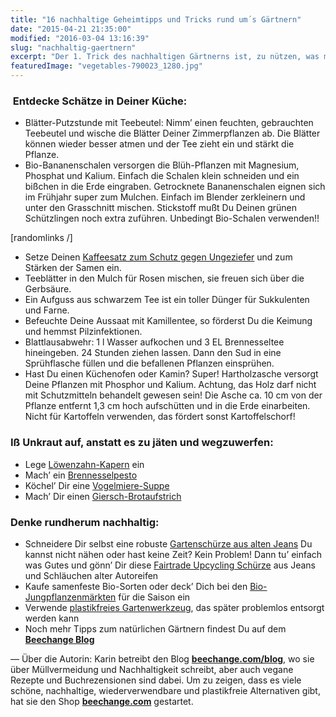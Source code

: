 ```yaml
---
title: "16 nachhaltige Geheimtipps und Tricks rund um´s Gärtnern"
date: "2015-04-21 21:35:00"
modified: "2016-03-04 13:16:39"
slug: "nachhaltig-gaertnern"
excerpt: "Der 1. Trick des nachhaltigen Gärtnerns ist, zu nützen, was man bereits hat. Was man alles im Garten wiederverwenden kann, was sonst in der Tonne landen würden, zeigen Dir unsere Zero Waste Tipps!"
featuredImage: "vegetables-790023_1280.jpg"
---
```


###  Entdecke Schätze in Deiner Küche:

*   Blätter-Putzstunde mit Teebeutel: Nimm’ einen feuchten, gebrauchten Teebeutel und wische die Blätter Deiner Zimmerpflanzen ab. Die Blätter können wieder besser atmen und der Tee zieht ein und stärkt die Pflanze.
*   Bio-Bananenschalen versorgen die Blüh-Pflanzen mit Magnesium, Phosphat und Kalium. Einfach die Schalen klein schneiden und ein bißchen in die Erde eingraben. Getrocknete Bananenschalen eignen sich im Frühjahr super zum Mulchen. Einfach im Blender zerkleinern und unter den Grasschnitt mischen. Stickstoff mußt Du Deinen grünen Schützlingen noch extra zuführen. Unbedingt Bio-Schalen verwenden!!

\[randomlinks /\]

*   Setze Deinen [Kaffeesatz zum Schutz gegen Ungeziefer](http://www.beechange.com/blog/re-use/wiederverwertet-kaffeesatz-teil-1) und zum Stärken der Samen ein.
*   Teeblätter in den Mulch für Rosen mischen, sie freuen sich über die Gerbsäure.
*   Ein Aufguss aus schwarzem Tee ist ein toller Dünger für Sukkulenten und Farne.
*   Befeuchte Deine Aussaat mit Kamillentee, so förderst Du die Keimung und hemmst Pilzinfektionen.
*   Blattlausabwehr: 1 l Wasser aufkochen und 3 EL Brennesseltee hineingeben. 24 Stunden ziehen lassen. Dann den Sud in eine Sprühflasche füllen und die befallenen Pflanzen einsprühen.
*   Hast Du einen Küchenofen oder Kamin? Super! Hartholzasche versorgt Deine Pflanzen mit Phosphor und Kalium. Achtung, das Holz darf nicht mit Schutzmitteln behandelt gewesen sein! Die Asche ca. 10 cm von der Pflanze entfernt 1,3 cm hoch aufschütten und in die Erde einarbeiten. Nicht für Kartoffeln verwenden, das fördert sonst Kartoffelschorf!

### Iß Unkraut auf, anstatt es zu jäten und wegzuwerfen:

*   Lege [Löwenzahn-Kapern](http://www.herbula.ch/rezepte/wildkraeuter/loewenzahn/loewenzahn-kapern.php) ein
*   Mach’ ein [Brennesselpesto](http://leben-ohne-plastik.blogspot.co.at/2012/05/veganes-brennnessel-pesto.html)
*   Köchel’ Dir eine [Vogelmiere-Suppe](http://www.kraeuterwerk.at/rezepte/vogelmierensuppe/)
*   Mach’ Dir einen [Giersch-Brotaufstrich](http://www.kochbar.de/rezept/434779/Giersch-Pesto.html)

### Denke rundherum nachhaltig:

*   Schneidere Dir selbst eine robuste [Gartenschürze aus alten Jeans](http://www.agirlandagluegun.com/2010/05/levi-apron.html%20) Du kannst nicht nähen oder hast keine Zeit? Kein Problem! Dann tu’ einfach was Gutes und gönn’ Dir diese [Fairtrade Upcycling Schürze](http://www.beechange.com/haushalt/38-fair-trade-jeans-schuerze.html) aus Jeans und Schläuchen alter Autoreifen
*   Kaufe samenfeste Bio-Sorten oder deck’ Dich bei den [Bio-Jungpflanzenmärkten](http://www.beechange.com/blog/green-lifestyle/bio-jungpflanzenmaerkte-termine) für die Saison ein
*   Verwende [plastikfreies Gartenwerkzeug](http://www.beechange.com/suche?controller=search&orderby=position&orderway=desc&search_query=bambus+garten+werkzeug&submit_search=Suche), das später problemlos entsorgt werden kann
*   Noch mehr Tipps zum natürlichen Gärtnern findest Du auf dem **[Beechange Blog](http://www.beechange.com/blog/green-lifestyle/tipps-natuerlich-gaertnern)**

— Über die Autorin: Karin betreibt den Blog [**beechange.com/blog**](http://www.beechange.com/blog/), wo sie über Müllvermeidung und Nachhaltigkeit schreibt, aber auch vegane Rezepte und Buchrezensionen sind dabei. Um zu zeigen, dass es viele schöne, nachhaltige, wiederverwendbare und plastikfreie Alternativen gibt, hat sie den Shop **[beechange.com](http://www.beechange.com/)** gestartet.